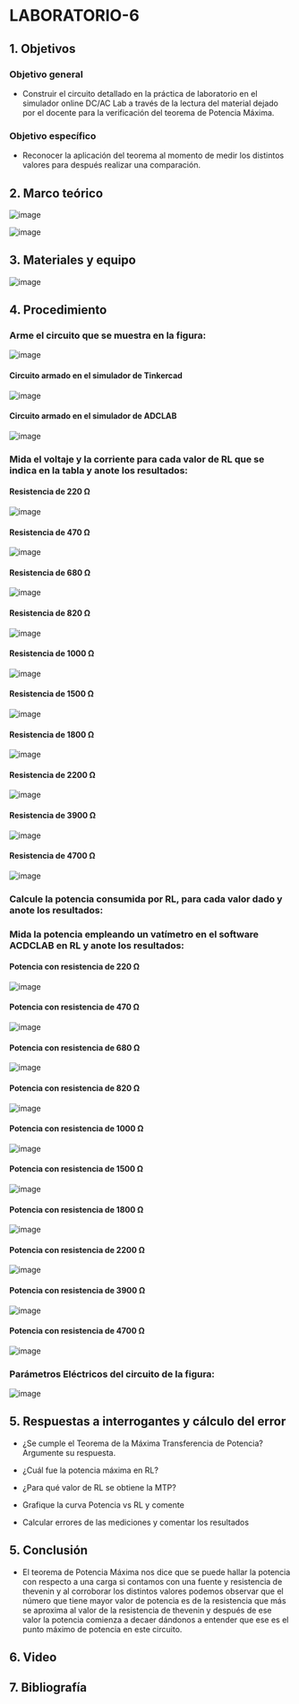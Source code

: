 # LABORATORIO-6
## 1. Objetivos
### Objetivo general
- Construir el circuito detallado en la práctica de laboratorio en el simulador online DC/AC Lab a través de la lectura del material dejado por el docente para la verificación del teorema de Potencia Máxima.

### Objetivo específico
- Reconocer la aplicación del teorema al momento de medir los distintos valores para después realizar una comparación.
## 2. Marco teórico

![image](https://user-images.githubusercontent.com/105740772/179094493-cb1c506a-f165-4402-b89f-186e85ba5cd3.png)

![image](https://user-images.githubusercontent.com/105740772/179094539-b52adaa2-7f9a-4004-9467-55d56ad0df97.png)

## 3. Materiales y equipo

![image](https://user-images.githubusercontent.com/105740772/179100029-840e86ec-7b15-41a1-98bf-73172a56d3d0.png)

## 4. Procedimiento
### Arme el circuito que se muestra en la figura:

![image](https://user-images.githubusercontent.com/105740772/179088405-1f738386-7c7a-41fa-9c37-99d0a07f9ada.png)

#### Circuito armado en el simulador de Tinkercad

![image](https://user-images.githubusercontent.com/105740772/179089434-868b0a18-a2c3-4fd4-8904-eb88fd87a954.png)

#### Circuito armado en el simulador de ADCLAB

![image](https://user-images.githubusercontent.com/105740772/179089604-fba48f4a-7cdb-40d0-ab73-58a99f99d323.png)

### Mida el voltaje y la corriente para cada valor de RL que se indica en la tabla y anote los resultados:
#### Resistencia de 220 Ω

![image](https://user-images.githubusercontent.com/105740772/179090963-42a32f02-b996-4549-b234-55d566b0a5c2.png)

#### Resistencia de 470 Ω

![image](https://user-images.githubusercontent.com/105740772/179091108-6392284b-21ae-43b0-87c5-287bf28ba40d.png)

#### Resistencia de 680 Ω

![image](https://user-images.githubusercontent.com/105740772/179091296-665f42ad-9001-4d3b-a6a4-6c9c10bc9af9.png)

#### Resistencia de 820 Ω

![image](https://user-images.githubusercontent.com/105740772/179091424-194a232d-ea76-4ed7-a5ad-e12a91a4d18f.png)

#### Resistencia de 1000 Ω

![image](https://user-images.githubusercontent.com/105740772/179091831-501e8628-5f51-4b1d-9391-d63f71dd43e3.png)

#### Resistencia de 1500 Ω

![image](https://user-images.githubusercontent.com/105740772/179091987-9fee02da-eea7-4d35-b830-c815d3285e2c.png)

#### Resistencia de 1800 Ω

![image](https://user-images.githubusercontent.com/105740772/179092147-936393af-67d4-4185-b37f-0525b7db9ada.png)

#### Resistencia de 2200 Ω

![image](https://user-images.githubusercontent.com/105740772/179092331-a354177c-12f6-412b-ac70-14b5cd869432.png)

#### Resistencia de 3900 Ω

![image](https://user-images.githubusercontent.com/105740772/179092541-b80d2220-224b-4f36-93c0-5a01a7d0d099.png)

#### Resistencia de 4700 Ω

![image](https://user-images.githubusercontent.com/105740772/179092722-44a3d94e-32d7-4b7b-9879-8c69dc567846.png)

### Calcule la potencia consumida por RL, para cada valor dado y anote los resultados:


### Mida la potencia empleando un vatímetro en el software ACDCLAB en RL y anote los resultados:
#### Potencia con resistencia de 220 Ω

![image](https://user-images.githubusercontent.com/105740772/179097521-aeddaa10-29b8-4ca4-9e83-8ba362302826.png)

#### Potencia con resistencia de 470 Ω

![image](https://user-images.githubusercontent.com/105740772/179097532-5cab5503-839f-476c-8359-a118c00c464d.png)

#### Potencia con resistencia de 680 Ω

![image](https://user-images.githubusercontent.com/105740772/179097548-26632f89-0e51-47a4-ab13-128b22204d9e.png)

#### Potencia con resistencia de 820 Ω

![image](https://user-images.githubusercontent.com/105740772/179097566-4b55a9c1-6609-49e5-b7d5-d230d91641da.png)

#### Potencia con resistencia de 1000 Ω

![image](https://user-images.githubusercontent.com/105740772/179097592-d2614342-1b96-49df-83a1-2e6ac3b7a8f6.png)

#### Potencia con resistencia de 1500 Ω

![image](https://user-images.githubusercontent.com/105740772/179097629-3c26d9c3-5880-4e8e-be72-54c0a4640dfe.png)

#### Potencia con resistencia de 1800 Ω

![image](https://user-images.githubusercontent.com/105740772/179097658-4b77fa79-78d0-4c35-a227-5fca5f21beaf.png)

#### Potencia con resistencia de 2200 Ω

![image](https://user-images.githubusercontent.com/105740772/179097699-c67c585d-02fa-4a6d-9135-7058e88ec81f.png)

#### Potencia con resistencia de 3900 Ω

![image](https://user-images.githubusercontent.com/105740772/179097685-2f1109c0-cd84-4998-8268-cc030391b7e4.png)

#### Potencia con resistencia de 4700 Ω

![image](https://user-images.githubusercontent.com/105740772/179097679-bfa5162c-d3bc-40b0-8d8b-0caa7ba18b02.png)

### Parámetros Eléctricos del circuito de la figura:

![image](https://user-images.githubusercontent.com/105740772/179097022-7132326c-c708-4ac5-8d8e-dc3eb74b8e45.png)

## 5. Respuestas a interrogantes y cálculo del error
- ¿Se cumple el Teorema de la Máxima Transferencia de Potencia? Argumente su respuesta.

- ¿Cuál fue la potencia máxima en RL?

- ¿Para qué valor de RL se obtiene la MTP?

- Grafique la curva Potencia vs RL y comente

- Calcular errores de las mediciones y comentar los resultados

## 5. Conclusión

- El teorema de Potencia Máxima nos dice que se puede hallar la potencia con respecto a una carga si contamos con una fuente y resistencia de thevenin y al corroborar los distintos valores podemos observar que el número  que tiene mayor valor de potencia es de la resistencia que más se aproxima al valor de la resistencia de thevenin y después de ese valor la potencia comienza a decaer dándonos a entender que ese es el punto máximo de potencia en este circuito.

## 6. Video
## 7. Bibliografía
